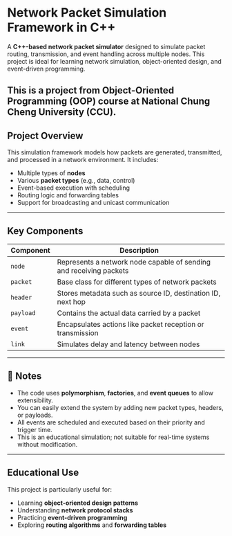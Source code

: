 # Network Packet Simulation Framework in C++

A **C++-based network packet simulator** designed to simulate packet routing, transmission, and event handling across multiple nodes. This project is ideal for learning network simulation, object-oriented design, and event-driven programming.

This is a project from Object-Oriented Programming (OOP) course at National Chung Cheng University (CCU).
---

## Project Overview

This simulation framework models how packets are generated, transmitted, and processed in a network environment. It includes:

- Multiple types of **nodes**
- Various **packet types** (e.g., data, control)
- Event-based execution with scheduling
- Routing logic and forwarding tables
- Support for broadcasting and unicast communication

---

## Key Components

| Component | Description |
|---------|-------------|
| `node` | Represents a network node capable of sending and receiving packets |
| `packet` | Base class for different types of network packets |
| `header` | Stores metadata such as source ID, destination ID, next hop |
| `payload` | Contains the actual data carried by a packet |
| `event` | Encapsulates actions like packet reception or transmission |
| `link` | Simulates delay and latency between nodes |


---

## 📝 Notes

- The code uses **polymorphism**, **factories**, and **event queues** to allow extensibility.
- You can easily extend the system by adding new packet types, headers, or payloads.
- All events are scheduled and executed based on their priority and trigger time.
- This is an educational simulation; not suitable for real-time systems without modification.

---

## Educational Use

This project is particularly useful for:

- Learning **object-oriented design patterns**
- Understanding **network protocol stacks**
- Practicing **event-driven programming**
- Exploring **routing algorithms** and **forwarding tables**
